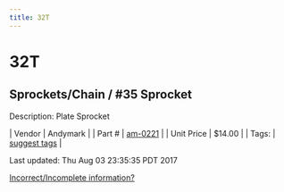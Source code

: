 ```yaml
---
title: 32T
---
```


# 32T
## Sprockets/Chain / #35 Sprocket
Description: 	Plate Sprocket 

| Vendor | Andymark | 
| Part # | [am-0221](http://www.andymark.com/Sprocket-p/am-0221.htm) | 
| Unit Price | $14.00 | 
| Tags: | [suggest tags](https://docs.google.com/forms/d/e/1FAIpQLSeWyY8v3RgOty-MyWmh9U0iivNYN_molChYyS-0U-o-kOAv_g/viewform) | 

Last updated: Thu Aug 03 23:35:35 PDT 2017

 [Incorrect/Incomplete information?](https://docs.google.com/forms/d/e/1FAIpQLSeWyY8v3RgOty-MyWmh9U0iivNYN_molChYyS-0U-o-kOAv_g/viewform)